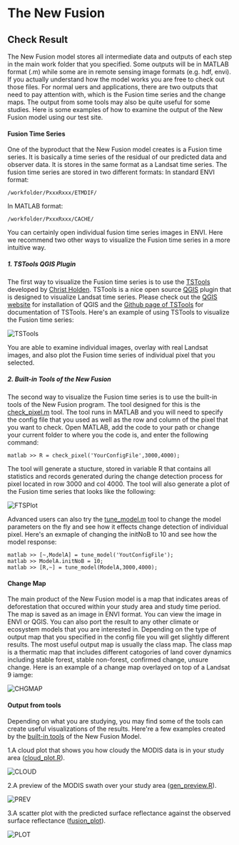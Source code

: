 # The New Fusion
## Check Result
The New Fusion model stores all intermediate data and outputs of each step in the main work folder that you specified. Some outputs will be in MATLAB format (.m) while some are in remote sensing image formats (e.g. hdf, envi). If you actually understand how the model works you are free to check out those files. For normal uers and applications, there are two outputs that need to pay attention with, which is the Fusion time series and the change maps. The output from some tools may also be quite useful for some studies. Here is some examples of how to examine the output of the New Fusion model using our test site.

#### Fusion Time Series

One of the byproduct that the New Fusion model creates is a Fusion time series. It is basically a time series of the residual of our predicted data and observer data. It is stores in the same format as a Landsat time series. The fusion time series are stored in two different formats:
In standard ENVI format:

    /workfolder/PxxxRxxx/ETMDIF/

In MATLAB format:

    /workfolder/PxxxRxxx/CACHE/

You can certainly open individual fusion time series images in ENVI. Here we recommend two other ways to visualize the Fusion time series in a more intuitive way.

##### 1. TSTools QGIS Plugin

The first way to visualize the Fusion time series is to use the [TSTools](https://github.com/ceholden/TSTools) developed by [Christ Holden](http://ceholden.github.io/). TSTools is a nice open source [QGIS](http://www.qgis.org/en/site/) plugin that is designed to visualize Landsat time series. Please check out the [QGIS website](http://www.qgis.org/en/site/) for installation of QGIS and the [Github page of TSTools](https://github.com/ceholden/TSTools) for documentation of TSTools. Here's an example of using TSTools to visualize the Fusion time series:

![TSTools](/media/TSTools.png)

You are able to examine individual images, overlay with real Landsat images, and also plot the Fusion time series of individual pixel that you selected.

##### 2. Built-in Tools of the New Fusion

The second way to visualize the Fusion time series is to use the built-in tools of the New Fusion program. The tool designed for this is the [check_pixel.m](../tool/check_pixel.m) tool. The tool runs in MATLAB and you will need to specify the config file that you used as well as the row and column of the pixel that you want to check. Open MATLAB, add the code to your path or change your current folder to where you the code is, and enter the following command:

    matlab >> R = check_pixel('YourConfigFile',3000,4000);
    
The tool will generate a stucture, stored in variable R that contains all statistics and records generated during the change detection process for pixel located in row 3000 and col 4000. The tool will also generate a plot of the Fusion time series that looks like the following:

![FTSPlot](/media/FTSPlot.png)

Advanced users can also try the [tune_model.m](../tool/tune_model.m) tool to change the model parameters on the fly and see how it effects change detection of individual pixel. Here's an exmaple of changing the initNoB to 10 and see how the model response:

    matlab >> [~,ModelA] = tune_model('YoutConfigFile');
    matlab >> ModelA.initNoB = 10;
    matlab >> [R,~] = tune_model(ModelA,3000,4000);

#### Change Map

The main product of the New Fusion model is a map that indicates areas of deforestation that occured within your study area and study time period. The map is saved as an image in ENVI format. You can view the image in ENVI or QGIS. You can also port the result to any other climate or ecosystem models that you are interested in. Depending on the type of output map that you specified in the config file you will get slightly different results. The most useful output map is usually the class map. The class map is a thermatic map that includes different catogories of land cover dynamics including stable forest, stable non-forest, confirmed change, unsure change. Here is an example of a change map overlayed on top of a Landsat 9 iamge:

![CHGMAP](/media/CHGMAP.png)

#### Output from tools

Depending on what you are studying, you may find some of the tools can create useful visualizations of the results. Here're a few examples created by the [built-in tools](../tool) of the New Fusion Model.  

1.A cloud plot that shows you how cloudy the MODIS data is in your study area ([cloud_plot.R](../tool/cloud_plot.R)).  

![CLOUD](/media/CLOUD.png)

2.A preview of the MODIS swath over your study area ([gen_preview.R](../tool/gen_preview.R)).  

![PREV](/media/PREV.png)

3.A scatter plot with the predicted surface reflectance against the observed surface reflectance ([fusion_plot](../tool/fusion_plot.R)).

![PLOT](/media/PLOT.png)
